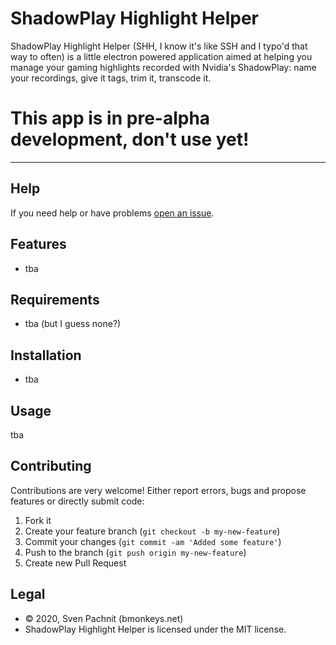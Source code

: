 # ShadowPlay Highlight Helper

ShadowPlay Highlight Helper (SHH, I know it's like SSH and I typo'd that way to often) is a little electron powered application aimed at helping you manage your gaming highlights recorded with Nvidia's ShadowPlay: name your recordings, give it tags, trim it, transcode it.

# This app is in pre-alpha development, don't use yet!

---

## Help

If you need help or have problems [open an issue](https://github.com/2called-chaos/shadowplay-highlight-helper/issues/new).


## Features

  * tba


## Requirements

  * tba (but I guess none?)


## Installation

  * tba

## Usage

tba

## Contributing

  Contributions are very welcome! Either report errors, bugs and propose features or directly submit code:

  1. Fork it
  2. Create your feature branch (`git checkout -b my-new-feature`)
  3. Commit your changes (`git commit -am 'Added some feature'`)
  4. Push to the branch (`git push origin my-new-feature`)
  5. Create new Pull Request


## Legal

* © 2020, Sven Pachnit (bmonkeys.net)
* ShadowPlay Highlight Helper is licensed under the MIT license.
